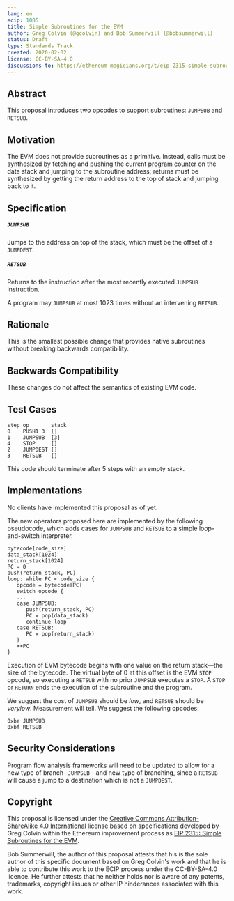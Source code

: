 ```yaml
---
lang: en
ecip: 1085
title: Simple Subroutines for the EVM
author: Greg Colvin (@gcolvin) and Bob Summerwill (@bobsummerwill)
status: Draft
type: Standards Track
created: 2020-02-02
license: CC-BY-SA-4.0
discussions-to: https://ethereum-magicians.org/t/eip-2315-simple-subroutines-for-the-evm/3941
---
```



## Abstract

This proposal introduces two opcodes to support subroutines:  `JUMPSUB` and `RETSUB`.

## Motivation

The EVM does not provide subroutines as a primitive.  Instead, calls must be synthesized by fetching and pushing the current program counter on the data stack and jumping to the subroutine address; returns must be synthesized by getting the return address to the top of stack and jumping back to it.

## Specification

##### `JUMPSUB`
Jumps to the address on top of the stack, which must be the offset of a `JUMPDEST`.

##### `RETSUB`
Returns to the instruction after the most recently executed `JUMPSUB` instruction.

A program may `JUMPSUB` at most 1023 times without an intervening `RETSUB`.

## Rationale

This is the smallest possible change that provides native subroutines without breaking backwards compatibility.

## Backwards Compatibility

These changes do not affect the semantics of existing EVM code.

## Test Cases
```
step op       stack
0    PUSH1 3  []
1    JUMPSUB  [3]
4    STOP     []
2    JUMPDEST []
3    RETSUB   []
```
This code should terminate after 5 steps with an empty stack.

## Implementations

No clients have implemented this proposal as of yet.

The new operators proposed here are implemented by the following pseudocode, which adds cases for `JUMPSUB` and `RETSUB` to a simple loop-and-switch interpreter.
```
bytecode[code_size]
data_stack[1024]
return_stack[1024]
PC = 0
push(return_stack, PC)
loop: while PC < code_size {
   opcode = bytecode[PC]
   switch opcode {
   ...
   case JUMPSUB:
      push(return_stack, PC)
      PC = pop(data_stack)
      continue loop
   case RETSUB:
      PC = pop(return_stack)
   }
   ++PC
}
```
Execution of EVM bytecode begins with one value on the return stack—the size of the bytecode. The virtual byte of 0 at this offset is the EVM `STOP` opcode, so executing a `RETSUB` with no prior `JUMPSUB` executes a `STOP`.  A `STOP` or `RETURN` ends the execution of the subroutine and the program.

We suggest the cost of `JUMPSUB` should be _low_, and `RETSUB` should be _verylow_. 
 Measurement will tell.  We suggest the following opcodes:
```
0xbe JUMPSUB
0xbf RETSUB
```
## Security Considerations

Program flow analysis frameworks will need to be updated to allow for a new type of branch -`JUMPSUB` - and new type of branching, since a `RETSUB` will cause a jump to a destination which is not a `JUMPDEST`. 


## Copyright

This proposal is licensed under the [Creative Commons Attribution-ShareAlike 4.0 International](https://creativecommons.org/licenses/by-sa/4.0/) license based on specifications developed by Greg Colvin
within the Ethereum improvement process as [EIP 2315: Simple Subroutines for the EVM](https://eips.ethereum.org/EIPS/eip-2315).

Bob Summerwill, the author of this proposal attests that his is the sole author of this specific document
based on Greg Colvin's work and that he is able to contribute this work to the ECIP process under the
CC-BY-SA-4.0 licence.  He further attests that he neither holds nor is aware of any patents, trademarks,
copyright issues or other IP hinderances associated with this work.
